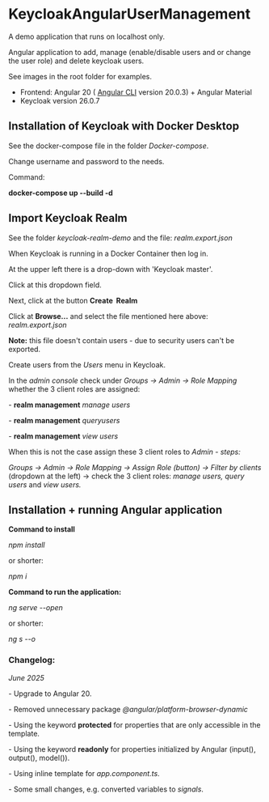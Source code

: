 # KeycloakAngularUserManagement

A demo application that runs on localhost only. 

Angular application to add, manage (enable/disable users and or change the user role) and delete keycloak users.

See images in the root folder for examples.

*   Frontend: Angular 20 ( [Angular CLI](https://github.com/angular/angular-cli) version 20.0.3) + Angular Material
*   Keycloak version 26.0.7

## Installation of Keycloak with Docker Desktop

See the docker-compose file in the folder _Docker-compose_. 

Change username and password to the needs.

Command:

**docker-compose up --build -d**

## Import Keycloak Realm

See the folder _keycloak-realm-demo_ and the file: _realm.export.json_

When Keycloak is running in a Docker Container then log in.

At the upper left there is a drop-down with 'Keycloak master'. 

Click at this dropdown field.

Next, click at the button **Create  Realm**

Click at **Browse...** and select the file mentioned here above: _realm.export.json_

**Note:** this file doesn't contain users - due to security users can't be exported.

Create users from the _Users_ menu in Keycloak.

In the _admin console_ check under _Groups -> Admin -> Role Mapping_ whether the 3 client roles are assigned:

\- **realm management** _manage users_

\- **realm management** _queryusers_

\- **realm management** _view users_

When this is not the case assign these 3 client roles to _Admin -_ _steps:_

_Groups -> Admin -> Role Mapping -> Assign Role (button) -> Filter by clients_ (dropdown at the left) -> check the 3 client roles: _manage users, query users_ and _view users._

## Installation + running Angular application

**Command to install**

_npm install_

or shorter:

_npm i_

**Command to run the application:**

_ng serve --open_

or shorter:

_ng s --o_

### **Changelog:**

_June 2025_

\- Upgrade to Angular 20. 

\- Removed unnecessary package _@angular/platform-browser-dynamic_

\- Using the keyword **protected** for properties that are only accessible in the template.

\- Using the keyword **readonly** for properties initialized by Angular (input(), output(), model()).

\- Using inline template for _app.component.ts_.

\- Some small changes, e.g. converted variables to _signals_.

